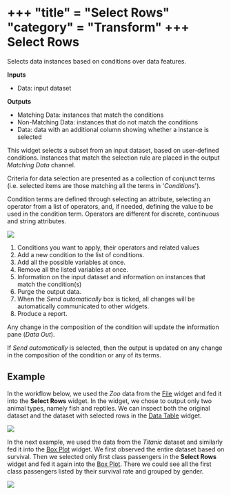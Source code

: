 +++
"title" = "Select Rows"
"category" = "Transform"
+++
Select Rows
===========

Selects data instances based on conditions over data features.

**Inputs**

- Data: input dataset

**Outputs**

- Matching Data: instances that match the conditions
- Non-Matching Data: instances that do not match the conditions
- Data: data with an additional column showing whether a instance is selected

This widget selects a subset from an input dataset, based on user-defined conditions. Instances that match the selection rule are placed in the output *Matching Data* channel.

Criteria for data selection are presented as a collection of conjunct terms (i.e. selected items are those matching all the terms in '*Conditions*').

Condition terms are defined through selecting an attribute, selecting an operator from a list of operators, and, if needed, defining the value to be used in the condition term. Operators are different for discrete, continuous and string attributes.

![](../images/SelectRows-stamped.png)

1. Conditions you want to apply, their operators and related values
2. Add a new condition to the list of conditions.
3. Add all the possible variables at once.
4. Remove all the listed variables at once.
5. Information on the input dataset and information on instances that match the condition(s)
6. Purge the output data.
7. When the *Send automatically* box is ticked, all changes will be automatically communicated to other widgets.
8. Produce a report.

Any change in the composition of the condition will update the information pane (*Data Out*).

If *Send automatically* is selected, then the output is updated on any change in the composition of the condition or any of its terms.

Example
-------

In the workflow below, we used the *Zoo* data from the [File](../data/file.md) widget and fed it into the **Select Rows** widget. In the widget, we chose to output only two animal types, namely fish and reptiles. We can inspect both the original dataset and the dataset with selected rows in the [Data Table](../../data/datatable/) widget.

![](../images/SelectRows-Example.png)

In the next example, we used the data from the *Titanic* dataset and similarly fed it into the [Box Plot](../../visualize/boxplot/) widget. We first observed the entire dataset based on survival. Then we selected only first class passengers in the **Select Rows** widget and fed it again into the [Box Plot](../../visualize/boxplot/). There we could see all the first class passengers listed by their survival rate and grouped by gender.

![](../images/SelectRows-Workflow.png)
